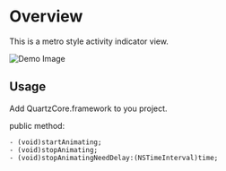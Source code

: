 Overview
========
This is a metro style activity indicator view.

![Demo Image](http://pic.yupoo.com/jesse0628/C7RlsMfu/medish.jpg)


Usage
-----
Add QuartzCore.framework to you project.

public method:

	- (void)startAnimating;	
	- (void)stopAnimating;
	- (void)stopAnimatingNeedDelay:(NSTimeInterval)time;
